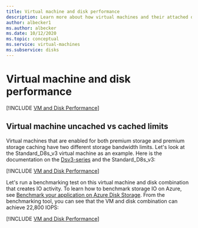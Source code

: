 ```yaml
---
title: Virtual machine and disk performance
description: Learn more about how virtual machines and their attached disks work in combination for performance.
author: albecker1
ms.author: albecker
ms.date: 10/12/2020
ms.topic: conceptual
ms.service: virtual-machines
ms.subservice: disks
---
```

# Virtual machine and disk performance
[!INCLUDE [VM and Disk Performance](../../../includes/virtual-machine-disk-performance.md)]

## Virtual machine uncached vs cached limits
Virtual machines that are enabled for both premium storage and premium storage caching have two different storage bandwidth limits. Let's look at the Standard_D8s_v3 virtual machine as an example. Here is the documentation on the [Dsv3-series](../dv3-dsv3-series.md) and the Standard_D8s_v3:

[!INCLUDE [VM and Disk Performance](../../../includes/virtual-machine-disk-performance-2.md)]

Let's run a benchmarking test on this virtual machine and disk combination that creates IO activity. To learn how to benchmark storage IO on Azure, see [Benchmark your application on Azure Disk Storage](disks-benchmarks.md). From the benchmarking tool, you can see that the VM and disk combination can achieve 22,800 IOPS:

[!INCLUDE [VM and Disk Performance](../../../includes/virtual-machine-disk-performance-3.md)]
